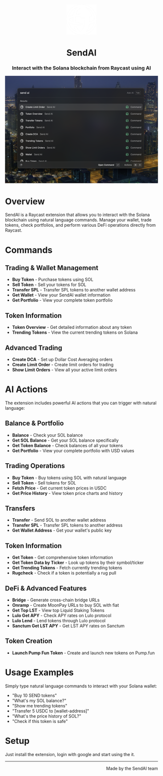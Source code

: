<p align="center">
<img width=100 src="assets/icon@dark.png">
</p>

<h1 align="center">SendAI</h1>

<h3 align="center">
Interact with the Solana blockchain from Raycast using AI
</h3>

![Conversation View](metadata/1.png)

# Overview

SendAI is a Raycast extension that allows you to interact with the Solana blockchain using natural language commands. Manage your wallet, trade tokens, check portfolios, and perform various DeFi operations directly from Raycast.

# Commands

## Trading & Wallet Management

- **Buy Token** - Purchase tokens using SOL
- **Sell Token** - Sell your tokens for SOL
- **Transfer SPL** - Transfer SPL tokens to another wallet address
- **Get Wallet** - View your SendAI wallet information
- **Get Portfolio** - View your complete token portfolio

## Token Information

- **Token Overview** - Get detailed information about any token
- **Trending Tokens** - View the current trending tokens on Solana

## Advanced Trading

- **Create DCA** - Set up Dollar Cost Averaging orders
- **Create Limit Order** - Create limit orders for trading
- **Show Limit Orders** - View all your active limit orders

# AI Actions

The extension includes powerful AI actions that you can trigger with natural language:

## Balance & Portfolio

- **Balance** - Check your SOL balance
- **Get SOL Balance** - Get your SOL balance specifically
- **Get Token Balance** - Check balances of all your tokens
- **Get Portfolio** - View your complete portfolio with USD values

## Trading Operations

- **Buy Token** - Buy tokens using SOL with natural language
- **Sell Token** - Sell tokens for SOL
- **Fetch Price** - Get current token prices in USDC
- **Get Price History** - View token price charts and history

## Transfers

- **Transfer** - Send SOL to another wallet address
- **Transfer SPL** - Transfer SPL tokens to another address
- **Get Wallet Address** - Get your wallet's public key

## Token Information

- **Get Token** - Get comprehensive token information
- **Get Token Data by Ticker** - Look up tokens by their symbol/ticker
- **Get Trending Tokens** - Fetch currently trending tokens
- **Rugcheck** - Check if a token is potentially a rug pull

## DeFi & Advanced Features

- **Bridge** - Generate cross-chain bridge URLs
- **Onramp** - Create MoonPay URLs to buy SOL with fiat
- **Get Top LST** - View top Liquid Staking Tokens
- **Lulo Get APY** - Check APY rates on Lulo protocol
- **Lulo Lend** - Lend tokens through Lulo protocol
- **Sanctum Get LST APY** - Get LST APY rates on Sanctum

## Token Creation

- **Launch Pump Fun Token** - Create and launch new tokens on Pump.fun

# Usage Examples

Simply type natural language commands to interact with your Solana wallet:

- "Buy 10 SEND tokens"
- "What's my SOL balance?"
- "Show me trending tokens"
- "Transfer 5 USDC to [wallet-address]"
- "What's the price history of SOL?"
- "Check if this token is safe"

# Setup

Just install the extension, login with google and start using the it.

---

<p align="right">
Made by the SendAI team
</p>
